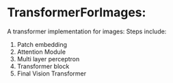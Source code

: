 # TransformerForImages:

A transformer implementation for images:
Steps include:
1. Patch embedding
2. Attention Module
3. Multi layer perceptron
4. Transformer block
5. Final Vision Transformer


